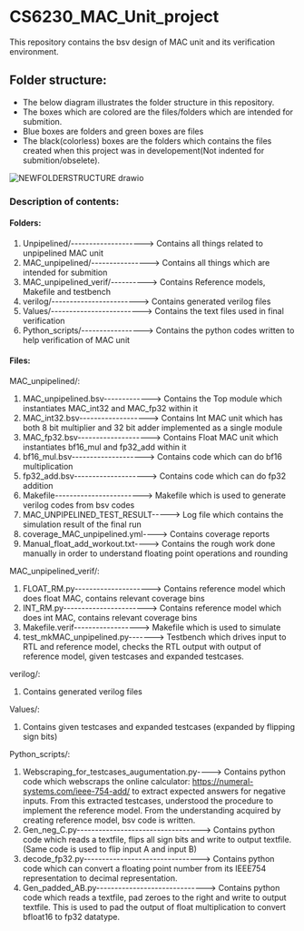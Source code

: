 # CS6230_MAC_Unit_project

This repository contains the bsv design of MAC unit and its verification environment.


## Folder structure:

* The below diagram illustrates the folder structure in this repository.
* The boxes which are colored are the files/folders which are intended for submition.
* Blue boxes are folders and green boxes are files
* The black(colorless) boxes are the folders which contains the files created when this project was in developement(Not indented for submition/obselete).

![NEWFOLDERSTRUCTURE drawio](https://github.com/user-attachments/assets/972b6ad6-2f9f-4d1f-aed2-8e4fde61c16d)


### Description of contents:
#### Folders:
1. Unpipelined/--------------------> Contains all things related to unpipelined MAC unit 
2. MAC_unpipelined/----------------> Contains all things which are intended for submition
3. MAC_unpipelined_verif/----------> Contains Reference models, Makefile and testbench
4. verilog/------------------------> Contains generated verilog files
5. Values/-------------------------> Contains the text files used in final verification
6. Python_scripts/-----------------> Contains the python codes written to help verification of MAC unit

#### Files:
MAC_unpipelined/:
1. MAC_unpipelined.bsv-------------> Contains the Top module which instantiates MAC_int32 and MAC_fp32 within it
2. MAC_int32.bsv-------------------> Contains Int MAC unit which has both 8 bit multiplier and 32 bit adder implemented as a single module 
3. MAC_fp32.bsv--------------------> Contains Float MAC unit which instantiates bf16_mul and fp32_add within it
4. bf16_mul.bsv--------------------> Contains code which can do bf16 multiplication
5. fp32_add.bsv--------------------> Contains code which can do fp32 addition
6. Makefile------------------------> Makefile which is used to generate verilog codes from bsv codes
7. MAC_UNPIPELINED_TEST_RESULT-----> Log file which contains the simulation result of the final run
8. coverage_MAC_unpipelined.yml----> Contains coverage reports
9. Manual_float_add_workout.txt----> Contains the rough work done manually in order to understand floating point operations and rounding

MAC_unpipelined_verif/:
1. FLOAT_RM.py---------------------> Contains reference model which does float MAC, contains relevant coverage bins
2. INT_RM.py-----------------------> Contains reference model which does int MAC, contains relevant coverage bins
3. Makefile.verif------------------> Makefile which is used to simulate
4. test_mkMAC_unpipelined.py-------> Testbench which drives input to RTL and reference model, checks the RTL output with output of reference model, given testcases and expanded testcases.

verilog/:
1. Contains generated verilog files

Values/:
1. Contains given testcases and expanded testcases (expanded by flipping sign bits)

Python_scripts/:
1. Webscraping_for_testcases_augumentation.py----> Contains python code which webscraps the online calculator: https://numeral-systems.com/ieee-754-add/ to extract expected answers for negative inputs. From this extracted testcases, understood the procedure to implement the reference model. From the understanding acquired by creating reference model, bsv code is written.
2. Gen_neg_C.py----------------------------------> Contains python code which reads a textfile, flips all sign bits and write to output textfile.(Same code is used to flip input A and input B)
3. decode_fp32.py--------------------------------> Contains python code which can convert a floating point number from its IEEE754 representation to decimal representation.
4. Gen_padded_AB.py------------------------------> Contains python code which reads a textfile, pad zeroes to the right and write to output textfile. This is used to pad the output of float multiplication to convert bfloat16 to fp32 datatype.



